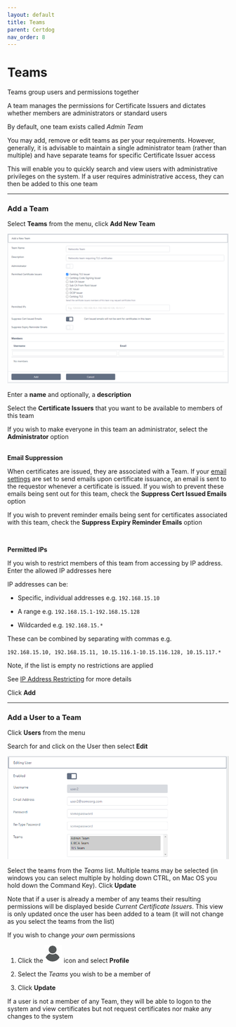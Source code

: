 ```yaml
---
layout: default
title: Teams
parent: Certdog
nav_order: 8
---
```


# Teams



Teams group users and permissions together  

A team manages the permissions for Certificate Issuers and dictates whether members are administrators or standard users  

By default, one team exists called *Admin Team*  

You may add, remove or edit teams as per your requirements. However, generally, it is advisable to maintain a single administrator team (rather than multiple) and have separate teams for specific Certificate Issuer access  

This will enable you to quickly search and view users with administrative privileges on the system. If a user requires administrative access, they can then be added to this one team   

---

### Add a Team

Select **Teams** from the menu, click **Add New  Team**

<img src=".\images\teams1.png" alt="New Team" style="zoom:80%;" />



Enter a **name** and optionally, a **description**  

Select the **Certificate Issuers** that you want to be available to members of this team 

If you wish to make everyone in this team an administrator, select the **Administrator** option

<br> **Email Suppression**

When certificates are issued, they are associated with a Team. If your [email settings](email_settings.html) are set to send emails upon certificate issuance, an email is sent to the requestor whenever a certificate is issued. If you wish to prevent these emails being sent out for this team, check the **Suppress Cert Issued Emails** option

If you wish to prevent reminder emails being sent for certificates associated with this team, check the **Suppress Expiry Reminder Emails** option

<br>

**Permitted IPs**

If you wish to restrict members of this team from accessing by IP address. Enter the allowed IP addresses here  

IP addresses can be:

* Specific, individual addresses e.g. ``192.168.15.10``  

* A range e.g. ``192.168.15.1-192.168.15.128``

* Wildcarded e.g. ``192.168.15.*``

These can be combined by separating with commas e.g.

```
192.168.15.10, 192.168.15.11, 10.15.116.1-10.15.116.128, 10.15.117.*
```

 Note, if the list is empty no restrictions are applied

See [IP Address Restricting](ip_restricting.html) for more details



Click **Add**  

---

### Add a User to a Team

Click **Users** from the menu  

Search for and click on the User then select **Edit**  

 <img src=".\images\teams2.png" alt="image-20210222160044126" style="zoom:67%;" />

Select the teams from the *Teams* list. Multiple teams may be selected (in windows you can select multiple by holding down CTRL, on Mac OS you hold down the Command Key). Click **Update**  

Note that if a user is already a member of any teams their resulting permissions will be displayed beside *Current Certificate Issuers*. This view is only updated once the user has been added to a team (it will not change as you select the teams from the list)  



If you wish  to change *your ow*n permissions

1. Click the ![image-20210109153916067](./images/user_icon.png) icon and select **Profile**   

2. Select the *Teams* you wish to be a member of 
3. Click **Update**



If a user is not a member of any Team, they will be able to logon to the system and view certificates but not request certificates nor make any changes to the system